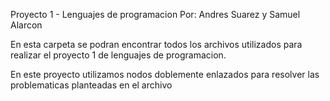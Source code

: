 Proyecto 1 - Lenguajes de programacion
Por: Andres Suarez y Samuel Alarcon

En esta carpeta se podran encontrar todos los archivos utilizados para realizar el proyecto 1 de lenguajes de programacion. 

En este proyecto utilizamos nodos doblemente enlazados para resolver las problematicas planteadas en el archivo
